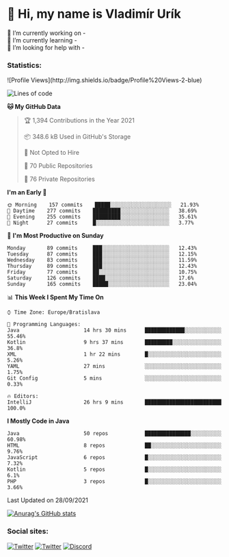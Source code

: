 <h1> 👋 Hi, my name is Vladimír Urík</h1>
<p>
 🔭 I’m currently working on -<br>
 🌱 I’m currently learning -<br>
 🤔 I’m looking for help with -<br>
</p>
<h3>Statistics:</h3>
<!--START_SECTION:waka-->
![Profile Views](http://img.shields.io/badge/Profile%20Views-2-blue)

![Lines of code](https://img.shields.io/badge/From%20Hello%20World%20I%27ve%20Written-4.0%20million%20lines%20of%20code-blue)

**🐱 My GitHub Data** 

> 🏆 1,394 Contributions in the Year 2021
 > 
> 📦 348.6 kB Used in GitHub's Storage 
 > 
> 🚫 Not Opted to Hire
 > 
> 📜 70 Public Repositories 
 > 
> 🔑 76 Private Repositories  
 > 
**I'm an Early 🐤** 

```text
🌞 Morning    157 commits    █████░░░░░░░░░░░░░░░░░░░░   21.93% 
🌆 Daytime    277 commits    █████████░░░░░░░░░░░░░░░░   38.69% 
🌃 Evening    255 commits    █████████░░░░░░░░░░░░░░░░   35.61% 
🌙 Night      27 commits     █░░░░░░░░░░░░░░░░░░░░░░░░   3.77%

```
📅 **I'm Most Productive on Sunday** 

```text
Monday       89 commits     ███░░░░░░░░░░░░░░░░░░░░░░   12.43% 
Tuesday      87 commits     ███░░░░░░░░░░░░░░░░░░░░░░   12.15% 
Wednesday    83 commits     ███░░░░░░░░░░░░░░░░░░░░░░   11.59% 
Thursday     89 commits     ███░░░░░░░░░░░░░░░░░░░░░░   12.43% 
Friday       77 commits     ██░░░░░░░░░░░░░░░░░░░░░░░   10.75% 
Saturday     126 commits    ████░░░░░░░░░░░░░░░░░░░░░   17.6% 
Sunday       165 commits    █████░░░░░░░░░░░░░░░░░░░░   23.04%

```


📊 **This Week I Spent My Time On** 

```text
⌚︎ Time Zone: Europe/Bratislava

💬 Programming Languages: 
Java                     14 hrs 30 mins      █████████████░░░░░░░░░░░░   55.46% 
Kotlin                   9 hrs 37 mins       █████████░░░░░░░░░░░░░░░░   36.8% 
XML                      1 hr 22 mins        █░░░░░░░░░░░░░░░░░░░░░░░░   5.26% 
YAML                     27 mins             ░░░░░░░░░░░░░░░░░░░░░░░░░   1.75% 
Git Config               5 mins              ░░░░░░░░░░░░░░░░░░░░░░░░░   0.33%

🔥 Editors: 
IntelliJ                 26 hrs 9 mins       █████████████████████████   100.0%

```

**I Mostly Code in Java** 

```text
Java                     50 repos            ███████████████░░░░░░░░░░   60.98% 
HTML                     8 repos             ██░░░░░░░░░░░░░░░░░░░░░░░   9.76% 
JavaScript               6 repos             █░░░░░░░░░░░░░░░░░░░░░░░░   7.32% 
Kotlin                   5 repos             █░░░░░░░░░░░░░░░░░░░░░░░░   6.1% 
PHP                      3 repos             █░░░░░░░░░░░░░░░░░░░░░░░░   3.66%

```



 Last Updated on 28/09/2021
<!--END_SECTION:waka-->

[![Anurag's GitHub stats](https://github-readme-stats.vercel.app/api?username=vladimir-urik)](https://github.com/anuraghazra/github-readme-stats)

<h3>Social sites:</h3>
<p><a href="https://twitter.com/GGGEDR" target="_blank"><img alt="Twitter" src="https://img.shields.io/badge/twitter-%231DA1F2.svg?&style=for-the-badge&logo=twitter&logoColor=white" /></a> <a href="https://www.reddit.com/user/GGGEDR" target="_blank"><img alt="Twitter" src="https://img.shields.io/badge/reddit-%23FE6262.svg?&style=for-the-badge&logo=reddit&logoColor=white" /></a> <a href="https://discord.com/users/535708984959827978" target="_blank"><img alt="Discord" src="https://img.shields.io/badge/discord-%235865f2.svg?&style=for-the-badge&logo=discord&logoColor=white" />
</p>
